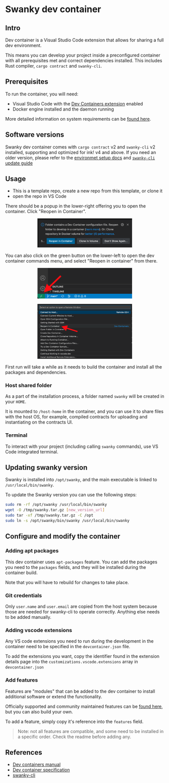 # Swanky dev container

## Intro

Dev container is a Visual Studio Code extension that allows for sharing a full dev environment.

This means you can develop your project inside a preconfigured container with all prerequisites met and correct dependencies installed. This includes Rust compiler, `cargo contract` and `swanky-cli`.

## Prerequisites

To run the container, you will need:

- Visual Studio Code with the [Dev Containers extension](https://marketplace.visualstudio.com/items?itemName=ms-vscode-remote.remote-containers) enabled
- Docker engine installed and the daemon running

More detailed information on system requirements can be [found here](https://code.visualstudio.com/docs/devcontainers/containers#_system-requirements).


## Software versions

Swanky dev container comes with `cargo contract` v2 and `swanky-cli` v2 installed, supporting and optimized for ink! v4 and above. If you need an older version, please refer to the [environmet setup docs](https://docs.astar.network/docs/build/environment/ink_environment#ink-cli) and [`swanky-cli` update guide](#updating-swanky-version)

## Usage

- This is a template repo, create a new repo from this template, or clone it
- open the repo in VS Code

There should be a popup in the lower-right offering you to open the container. Click "Reopen in Container".

<p align="center">
<img src="https://github.com/AstarNetwork/swanky-dev-container/blob/main/images/popup.png" width=300/>
</p>

You can also click on the green button on the lower-left to open the dev container commands menu, and select "Reopen in container" from there.

<p align="center">
<img src="https://github.com/AstarNetwork/swanky-dev-container/blob/main/images/button.png" width=300/>
</p>
<p align="center">
<img src="https://github.com/AstarNetwork/swanky-dev-container/blob/main/images/menu.png" width=300/>
</p>

First run will take a while as it needs to build the container and install all the packages and dependencies.

### Host shared folder

As a part of the installation process, a folder named `swanky` will be created in your `HOME`.

It is mounted to `/host-home` in the container, and you can use it to share files with the host OS, for example, compiled contracts for uploading and instantiating on the contracts UI.

### Terminal

To interact with your project (including calling `swanky` commands), use VS Code integrated terminal.

## Updating swanky version

Swanky is installed into `/opt/swanky`, and the main executable is linked to `/usr/local/bin/swanky`.

To update the Swanky version you can use the following steps:

```bash
sudo rm -rf /opt/swanky /usr/local/bin/swanky
wget -O /tmp/swanky.tar.gz [new_version_url]
sudo tar -xf /tmp/swanky.tar.gz -C /opt
sudo ln -s /opt/swanky/bin/swanky /usr/local/bin/swanky
```

## Configure and modify the container

### Adding apt packages

This dev container uses `apt-packages` feature. You can add the packages you need to the `packages` fields, and they will be installed during the container build.

Note that you will have to rebuild for changes to take place.

### Git credentials

Only `user.name` and `user.email` are copied from the host system because those are needed for swanky-cli to operate correctly. Anything else needs to be added manually.

### Adding vscode extensions

Any VS code extensions you need to run during the development in the container need to be specified in the `devcontainer.json` file.

To add the extensions you want, copy the identifier found in the extension details page into the `customizations.vscode.extensions` array in `devcontainer.json`

### Add features

Features are "modules" that can be added to the dev container to install additional software or extend the functionality.

Officially supported and community maintained features can be [found here](https://containers.dev/features), but you can also build your own.

To add a feature, simply copy it's reference into the `features` field.

> Note: not all features are compatible, and some need to be installed in a specific order. Check the readme before adding any.

## References

- [Dev containers manual](https://code.visualstudio.com/docs/devcontainers/containers)
- [Dev container specification](https://containers.dev/)
- [swanky-cli](https://github.com/AstarNetwork/swanky-cli)
